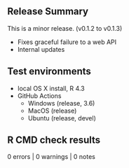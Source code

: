 ## Release Summary
This is a minor release. (v0.1.2 to v0.1.3)

* Fixes graceful failure to a web API
* Internal updates

## Test environments
* local OS X install, R 4.3
* GitHub Actions
  * Windows (release, 3.6)
  * MacOS (release)
  * Ubuntu (release, devel)

## R CMD check results

0 errors | 0 warnings | 0 notes
